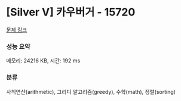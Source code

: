 # [Silver V] 카우버거 - 15720 

[문제 링크](https://www.acmicpc.net/problem/15720) 

### 성능 요약

메모리: 24216 KB, 시간: 192 ms

### 분류

사칙연산(arithmetic), 그리디 알고리즘(greedy), 수학(math), 정렬(sorting)

